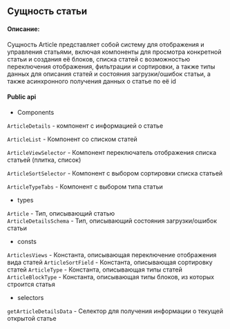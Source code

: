 ## Сущность статьи

#### Описание:

Сущность Article представляет собой систему для отображения и управления статьями, включая компоненты для просмотра конкретной статьи и создания её блоков, списка статей с возможностью переключения отображения, фильтрации и сортировки, а также типы данных для описания статей и состояния загрузки/ошибок статьи, а также асинхронного получения данных о статье по её id

#### Public api

- Components

`ArticleDetails` - компонент с информацией о статье

`ArticleList` -  Компонент со списком статей

`ArticleViewSelector` - Компонент переключатель отображения списка статьей (плитка, список)

`ArticleSortSelector` - Компонент с выбором сортировки списка статьей

`ArticleTypeTabs` - Компонент с выбором типа статьи

- types

`Article` - Тип, описывающий статью   
`ArticleDetailsSchema` - Тип, описывающий состояния загрузки/ошибок статьи

- consts

`ArticlesViews` - Константа, описывающая переключение отображения вида статей
`ArticleSortField` -  Константа, описывающая сортировку статей
`ArticleType` -  Константа, описывающая типы статей
`ArticleBlockType` -  Константа, описывающая типы блоков, из которых строится статья

- selectors

`getArticleDetailsData` - Селектор для получения информации о текущей открытой статье